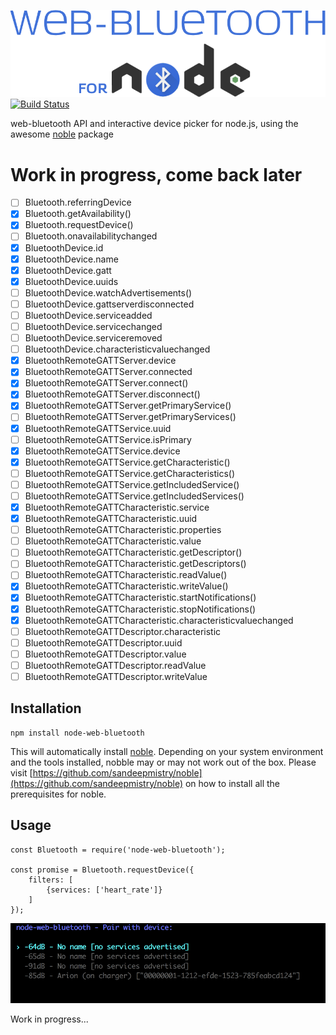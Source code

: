 ![node-web-bluetooth logo](./node-web-bluetooth.png)
[![Build Status](https://travis-ci.org/IjzerenHein/node-web-bluetooth.svg?branch=master)](https://travis-ci.org/IjzerenHein/node-web-bluetooth)


web-bluetooth API and interactive device picker for node.js, using the awesome [noble](https://github.com/sandeepmistry/noble) package

# Work in progress, come back later

- [ ] Bluetooth.referringDevice
- [x] Bluetooth.getAvailability()
- [x] Bluetooth.requestDevice()
- [ ] Bluetooth.onavailabilitychanged
- [x] BluetoothDevice.id
- [x] BluetoothDevice.name
- [x] BluetoothDevice.gatt
- [x] BluetoothDevice.uuids
- [ ] BluetoothDevice.watchAdvertisements()
- [ ] BluetoothDevice.gattserverdisconnected
- [ ] BluetoothDevice.serviceadded
- [ ] BluetoothDevice.servicechanged
- [ ] BluetoothDevice.serviceremoved
- [ ] BluetoothDevice.characteristicvaluechanged
- [x] BluetoothRemoteGATTServer.device
- [x] BluetoothRemoteGATTServer.connected
- [x] BluetoothRemoteGATTServer.connect()
- [x] BluetoothRemoteGATTServer.disconnect()
- [x] BluetoothRemoteGATTServer.getPrimaryService()
- [ ] BluetoothRemoteGATTServer.getPrimaryServices()
- [x] BluetoothRemoteGATTService.uuid
- [ ] BluetoothRemoteGATTService.isPrimary
- [x] BluetoothRemoteGATTService.device
- [x] BluetoothRemoteGATTService.getCharacteristic()
- [ ] BluetoothRemoteGATTService.getCharacteristics()
- [ ] BluetoothRemoteGATTService.getIncludedService()
- [ ] BluetoothRemoteGATTService.getIncludedServices()
- [x] BluetoothRemoteGATTCharacteristic.service
- [x] BluetoothRemoteGATTCharacteristic.uuid
- [ ] BluetoothRemoteGATTCharacteristic.properties
- [ ] BluetoothRemoteGATTCharacteristic.value
- [ ] BluetoothRemoteGATTCharacteristic.getDescriptor()
- [ ] BluetoothRemoteGATTCharacteristic.getDescriptors()
- [ ] BluetoothRemoteGATTCharacteristic.readValue()
- [x] BluetoothRemoteGATTCharacteristic.writeValue()
- [x] BluetoothRemoteGATTCharacteristic.startNotifications()
- [x] BluetoothRemoteGATTCharacteristic.stopNotifications()
- [x] BluetoothRemoteGATTCharacteristic.characteristicvaluechanged
- [ ] BluetoothRemoteGATTDescriptor.characteristic
- [ ] BluetoothRemoteGATTDescriptor.uuid
- [ ] BluetoothRemoteGATTDescriptor.value
- [ ] BluetoothRemoteGATTDescriptor.readValue
- [ ] BluetoothRemoteGATTDescriptor.writeValue

## Installation

	npm install node-web-bluetooth
	
This will automatically install [noble](https://github.com/sandeepmistry/noble). Depending on your system environment and the tools installed, nobble may or may not work out of the box. Please visit [https://github.com/sandeepmistry/noble](https://github.com/sandeepmistry/noble) on how to install all the prerequisites for noble.

## Usage

	const Bluetooth	= require('node-web-bluetooth');
	
	const promise = Bluetooth.requestDevice({
		filters: [
			{services: ['heart_rate']}
		]
	});

![node-web-bluetooth-request-device](./node-web-bluetooth-request-device.gif)
	
	
Work in progress...



